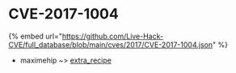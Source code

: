 # CVE-2017-1004
{% embed url="https://github.com/Live-Hack-CVE/full_database/blob/main/cves/2017/CVE-2017-1004.json" %}

* maximehip ~> [extra_recipe](https://www.alice-snow.ru/2017/database/cve-2017-1004/extra_recipe-maximehip)